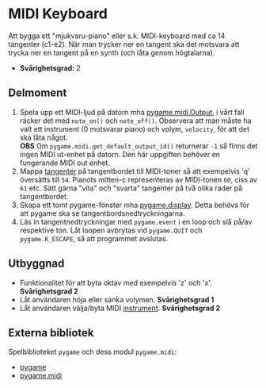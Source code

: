 # MIDI Keyboard

Att bygga ett "mjukvaru-piano" eller s.k. MIDI-keyboard med ca 14 tangenter (c1-e2). När man trycker ner en tangent ska det motsvara att trycka ner en tangent på en synth (och låta genom högtalarna).

- **Svårighetsgrad:** 2

## Delmoment
1. Spela upp ett MIDI-ljud på datorn mha [pygame.midi.Output](http://www.pygame.org/docs/ref/midi.html#pygame.midi.Output), i vårt fall räcker det med `note_on()` och `note_off()`. Observera att man måste ha valt ett instrument (0 motsvarar piano) och volym, `velocity`, för att det ska låta något.  
**OBS** Om `pygame.midi.get_default_output_id()` returnerar `-1` så finns det ingen MIDI ut-enhet på datorn. Den här uppgiften behöver en fungerande MIDI out enhet.
2. Mappa [tangenter](http://www.pygame.org/docs/ref/key.html) på tangentbordet till MIDI-toner så att exempelvis 'q' översätts till `54`. Pianots mitten-c representeras av MIDI-tonen `60`, ciss av `61` etc. Sätt gärna "vita" och "svarta" tangenter på två olika rader på tangentbordet.
3. Skapa ett tomt pygame-fönster mha [pygame.display](http://www.pygame.org/docs/ref/display.html#pygame.display.set_mode). Detta behövs för att pygame ska se tangentbordsnedtryckningarna.
4. Läs in tangentnedtryckningar med `pygame.event` i en loop och slå på/av respektive ton. Låt loopen avbrytas vid `pygame.QUIT` och `pygame.K_ESCAPE`, så att programmet avslutas.

## Utbyggnad
- Funktionalitet för att byta oktav med exempelvis 'z' och 'x'. **Svårighetsgrad 2**
- Låt användaren höja eller sänka volymen. **Svårighetsgrad 1**
- Låt användaren välja/byta MIDI [instrument](http://www.skoogmusic.com/manual/manual1.1/Skoog-Window/navigation/MIDI-Tab/index). **Svårighetsgrad 2**

## Externa bibliotek
Spelbiblioteket `pygame` och dess modul `pygame.midi`:

- [pygame](http://www.pygame.org/download.shtml)
- [pygame.midi](http://www.pygame.org/docs/ref/midi.html#pygame.midi.Output)
